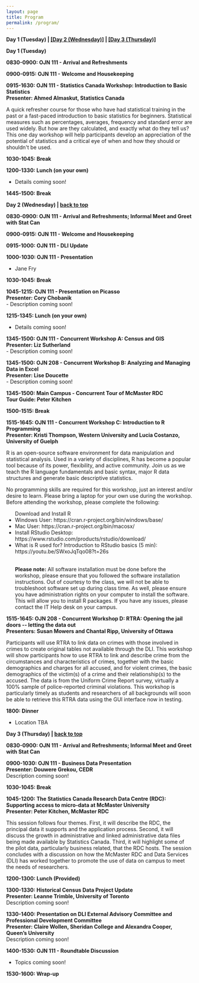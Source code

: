 ```yaml
---
layout: page
title: Program
permalink: /program/
---
```


<p><b><a name="day-one">Day 1 (Tuesday)</a> | <a href="#day-two">[Day 2 (Wednesday)]</a> | <a href="#day-three">[Day 3 (Thursday)]</a></b>
</p>

<p>
<b>Day 1 (Tuesday)</b><p>
	
<table>
 <thead>
    <tr>
    </tr>
 </thead>
<tbody>
   <tr>   
	   <b><a name="1-1">0830-0900: OJN 111 - Arrival and Refreshments</a></b> <br>
</tr>
<p>
<tr>
	<b><a name="1-2">0900-0915: OJN 111 - Welcome and Housekeeping</a></b><br>

</tr>	
<p>
<tr>
	<b><a name="1-3">0915-1630: OJN 111 - Statistics Canada Workshop: Introduction to Basic Statistics</a><br>
Presenter: Ahmed Almaskut, Statistics Canada</b>	
<p>A quick refresher course for those who have had statistical training in the past or a fast-paced introduction to basic statistics for beginners. Statistical measures such as percentages, averages, frequency and standard error are used widely. But how are they calculated, and exactly what do they tell us? This one day workshop will help participants develop an appreciation of the potential of statistics and a critical eye of when and how they should or shouldn't be used.</p>
</tr>	
<p>
<tr>
	<b><a name="1-4">1030-1045: Break</a></b><br>
</tr>
<p>
<tr>
	<b><a name="1-6">1200-1330: Lunch (on your own)</a></b><br>

- Details coming soon!
</tr>
<p>
<tr>
	<b><a name="1-8">1445-1500: Break</a></b><br>
</tr>
<p>
<p><p>
<tr>
<p><b><a name="day-two">Day 2 (Wednesday)</a> | <a href="#day-one">back to top</a></b></p>

</tr>

<p>
	
<tr>
<b><a name="2-1">0830-0900: OJN 111 - Arrival and Refreshments; Informal Meet and Greet with Stat Can</a></b><br>

</tr>
<p>
	
<tr>
<b><a name="2-2">0900-0915: OJN 111 - Welcome and Housekeeping</a></b><br>

</tr>
<p>

<tr>
<b><a name="2-3">0915-1000: OJN 111 - DLI Update</a></b><br>
</tr>

<p>

<tr>
<b><a name="2-4">1000-1030: OJN 111 - Presentation</a></b><br>

- Jane Fry
</tr>

<p>

<tr>
<b><a name="2-5">1030-1045: Break</a></b><br>
	
</tr>

<p>

<tr>
<b><a name="2-6">1045-1215: OJN 111 - Presentation on Picasso</a><br>
Presenter: Cory Chobanik</b><br>
- Description coming soon!

</tr>

<p>

<tr>
<b><a name="2-7">1215-1345: Lunch (on your own)</a></b><br>

- Details coming soon!

</tr>

<p>

<tr>
<b><a name="2-8a">1345-1500: OJN 111 - Concurrent Workshop A: Census and GIS</a><br>
Presenter: Liz Sutherland</b><br>
- Description coming soon!

</tr>

<p>

<tr>
<b><a name="2-8b">1345-1500: OJN 208 - 	Concurrent Workshop B: Analyzing and Managing Data in Excel</a><br>
Presenter: Lise Doucette</b><br>
- Description coming soon!

</tr>

<p>

<tr>
<b><a name="2-8c">1345-1500: Main Campus - Concurrent Tour of McMaster RDC</a><br>
Tour Guide: Peter Kitchen</b><br>
</tr>

<p>

<tr>
<b><a name="2-9">1500-1515: Break</a></b><br>

</tr>

<p>
<tr>
<b><a name="2-10c">1515-1645: OJN 111 -  Concurrent Workshop C: Introduction to R Programming</a><br>
Presenter: Kristi Thompson, Western University and Lucia Costanzo, University of Guelph</b>
<p>R is an open-source software environment for data manipulation and statistical analysis. Used in a variety of disciplines, R has become a popular tool because of its power, flexibility, and active community. Join us as we teach the R language fundamentals and basic syntax, major R data structures and generate basic descriptive statistics.
	
No programming skills are required for this workshop, just an interest and/or desire to learn. Please bring a laptop for your own use during the workshop. Before attending the workshop, please complete the following:</p>

<p><ul>Download and Install R
	<li>Windows User: https://cran.r-project.org/bin/windows/base/</li>
	<li>Mac User: https://cran.r-project.org/bin/macosx/</li> 
	<li>Install RStudio Desktop: https://www.rstudio.com/products/rstudio/download/</li>
	<li>What is R used for? Introduction to RStudio basics (5 min): https://youtu.be/SWxoJqTqo08?t=26s</li><br>
	
<p><b>Please note:</b> All software installation must be done before the workshop, please ensure that you followed the software installation instructions. Out of courtesy to the class, we will not be able to troubleshoot software set up during class time. As well, please ensure you have administration rights on your computer to install the software. This will allow you to install R packages.  If you have any issues, please contact the IT Help desk on your campus.
</tr>

<p>
<tr>
<b><a name="2-10d">1515-1645: OJN 208 -  Concurrent Workshop D: RTRA: Opening the jail doors -- letting the data out</a><br>
	Presenters: Susan Mowers and Chantal Ripp, University of Ottawa</b>

<p>Participants will use RTRA to link data on crimes with those involved in crimes to create original tables not available through the DLI. This workshop will show participants how to use RTRA to link and describe crime from the circumstances and characteristics of crimes, together with the basic demographics and charges for all accused, and for violent crimes, the basic demographics of the victim(s) of a crime and their relationship(s) to the accused. The data is from the Uniform Crime Report survey, virtually a 100% sample of police-reported criminal violations. This workshop is particularly timely as students and researchers of all backgrounds will soon be able to retrieve this RTRA data using the GUI interface now in testing.

</tr>

<p>

<tr>
<b><a name="2-11">1800: Dinner</a></b><br>

- Location TBA

</tr>

<p>
<tr>
	<p><b><a name="day-three">Day 3 (Thursday)</a> | <a href="#day-one">back to top</a></b></p>
	
</tr>

<p>

<tr>

<b><a name="3-1">0830-0900: OJN 111 - Arrival and Refreshments; Informal Meet and Greet with Stat Can</a></b><br>

</tr>
<p>

<tr>
<b><a name="3-2">0900-1030: OJN 111 - Business Data Presentation</a><br>
	Presenter: Douwere Grekou, CEDR</b><br>
Description coming soon!

</tr>
<p>

<tr>

<b><a name="3-3">1030-1045: Break</a></b><br>

</tr>
<p>

<tr>
<b><a name="3-4">1045-1200: The Statistics Canada Research Data Centre (RDC): Supporting access to micro-data at 
McMaster University 
</a><br>
Presenter: Peter Kitchen, McMaster RDC</b>

<p>This session follows four themes. First, it will describe the RDC, the principal data it supports and the application process. Second, it will discuss the growth in administrative and linked administrative data files being made available by Statistics Canada. Third, it will highlight some of the pilot data, particularly business related, that the RDC hosts. The session concludes with a discussion on how the McMaster RDC and Data Services (DLI) has worked together to promote the use of data on campus to meet the needs of researchers.</p>

</tr>
<p>

<tr>
<b><a name="3-5">1200-1300: Lunch (Provided)</a></b><br>

</tr>

<p>

<tr>
<b><a name="3-5a">1300-1330: Historical Census Data Project Update</a><br>
Presenter: Leanne Trimble, University of Toronto</b><br>
Description coming soon!
</tr>

<p>

<tr>
<b><a name="3-5b">1330-1400: Presentation on DLI External Advisory Committee and Professional Development Committee</a><br>
Presenter: Claire Wollen, Sheridan College and Alexandra Cooper, Queen’s University</b><br>
Description coming soon!
</tr>

<p>

<tr>
<b><a name="3-6">1400-1530: OJN 111 - Roundtable Discussion</a></b><br>

- Topics coming soon!

</tr>
<p>

<tr>
<b><a name="3-7">1530-1600: Wrap-up</a></b>
</tr>
<p>



